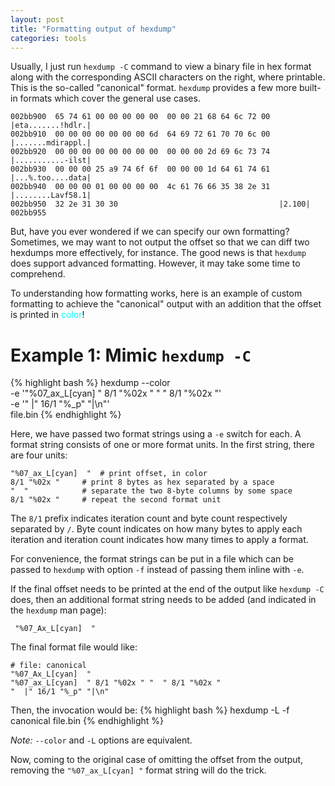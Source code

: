 ```yaml
---
layout: post
title: "Formatting output of hexdump"
categories: tools
---
```


Usually, I just run `hexdump -C` command to view a binary file in hex format along with the corresponding ASCII characters on the right, where printable. This is the so-called "canonical" format. `hexdump` provides a few more built-in formats which cover the general use cases.
```
002bb900  65 74 61 00 00 00 00 00  00 00 21 68 64 6c 72 00  |eta.......!hdlr.|
002bb910  00 00 00 00 00 00 00 6d  64 69 72 61 70 70 6c 00  |.......mdirappl.|
002bb920  00 00 00 00 00 00 00 00  00 00 00 2d 69 6c 73 74  |...........-ilst|
002bb930  00 00 00 25 a9 74 6f 6f  00 00 00 1d 64 61 74 61  |...%.too....data|
002bb940  00 00 00 01 00 00 00 00  4c 61 76 66 35 38 2e 31  |........Lavf58.1|
002bb950  32 2e 31 30 30                                    |2.100|
002bb955
```
But, have you ever wondered if we can specify our own formatting? Sometimes, we may want to not output the offset so that we can diff two hexdumps more effectively, for instance. The good news is that `hexdump` does support advanced formatting. However, it may take some time to comprehend.

To understanding how formatting works, here is an example of custom formatting to achieve the "canonical" output with an addition that the offset is printed in <span style="color: cyan">color</span>!

# Example 1: Mimic `hexdump -C`
{% highlight bash %}
hexdump --color \
 -e '"%07_ax_L[cyan]  " 8/1 "%02x " "  " 8/1 "%02x "' \
 -e '"  |" 16/1 "%_p" "|\n"' \
 file.bin
{% endhighlight %}

Here, we have passed two format strings using a `-e` switch for each. A format string consists of one or more format units. In the first string, there are four units:
```
"%07_ax_L[cyan]  "	# print offset, in color
8/1 "%02x "		# print 8 bytes as hex separated by a space 
"  "			# separate the two 8-byte columns by some space
8/1 "%02x "		# repeat the second format unit
```
The `8/1` prefix indicates iteration count and byte count respectively separated by `/`. Byte count indicates on how many bytes to apply each iteration and iteration count indicates how many times to apply a format.

For convenience, the format strings can be put in a file which can be passed to `hexdump` with option `-f` instead of passing them inline with `-e`.

If the final offset needs to be printed at the end of the output like `hexdump -C` does, then an additional format string needs to be added (and indicated in the `hexdump` man page):
```
 "%07_Ax_L[cyan]  "
```

The final format file would like:
```
# file: canonical
"%07_Ax_L[cyan]  "
"%07_ax_L[cyan]  " 8/1 "%02x " "  " 8/1 "%02x "
"  |" 16/1 "%_p" "|\n"
```

Then, the invocation would be:
{% highlight bash %}
hexdump -L -f canonical file.bin
{% endhighlight %}

*Note:* `--color` and `-L` options are equivalent.

Now, coming to the original case of omitting the offset from the output, removing  the `"%07_ax_L[cyan] "` format string will do the trick.
